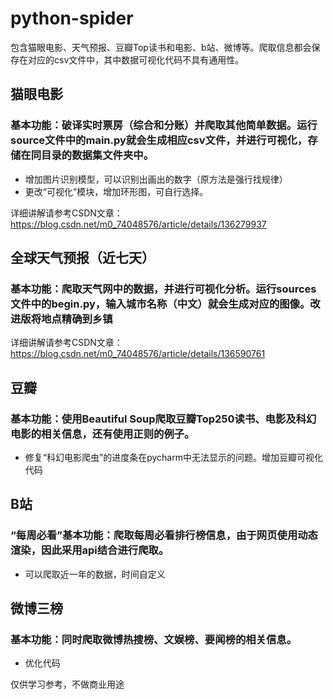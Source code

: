 # python-spider
包含猫眼电影、天气预报、豆瓣Top读书和电影、b站、微博等。爬取信息都会保存在对应的csv文件中，其中数据可视化代码不具有通用性。 <br>

## 猫眼电影 <br>
### 基本功能：破译实时票房（综合和分账）并爬取其他简单数据。运行source文件中的main.py就会生成相应csv文件，并进行可视化，存储在同目录的数据集文件夹中。 <br>
- 增加图片识别模型，可以识别出画出的数字（原方法是强行找规律）  <br>
- 更改“可视化”模块，增加环形图，可自行选择。 <br>

详细讲解请参考CSDN文章：https://blog.csdn.net/m0_74048576/article/details/136279937 <br>

## 全球天气预报（近七天） <br>
### 基本功能：爬取天气网中的数据，并进行可视化分析。运行sources文件中的begin.py，输入城市名称（中文）就会生成对应的图像。改进版将地点精确到乡镇 <br>
详细讲解请参考CSDN文章：https://blog.csdn.net/m0_74048576/article/details/136590761 <br>

## 豆瓣 <br>
### 基本功能：使用Beautiful Soup爬取豆瓣Top250读书、电影及科幻电影的相关信息，还有使用正则的例子。 <br>
- 修复“科幻电影爬虫”的进度条在pycharm中无法显示的问题。增加豆瓣可视化代码  <br>

## B站 <br>
### “每周必看”基本功能：爬取每周必看排行榜信息，由于网页使用动态渲染，因此采用api结合进行爬取。 <br>
- 可以爬取近一年的数据，时间自定义 <br>

## 微博三榜 <br>
### 基本功能：同时爬取微博热搜榜、文娱榜、要闻榜的相关信息。 <br>
- 优化代码  <br>

仅供学习参考，不做商业用途
